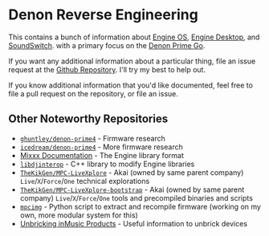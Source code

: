 # Denon Reverse Engineering

This contains a bunch of information
about [Engine OS](https://enginedj.com/software/enginedj-os), [Engine Desktop](https://enginedj.com/software/enginedj-desktop),
and [SoundSwitch](https://enginedj.com/enginelighting). with a primary focus on
the [Denon Prime Go](https://www.denondj.com/prime-go).

If you want any additional information about a particular thing, file an issue request at
the [Github Repository](https://github.com/DeathCamel58/denon-reverse-engineering/issues). I'll try my best to help out.

If you know additional information that you'd like documented, feel free to file a pull request on the repository, or
file an issue.

## Other Noteworthy Repositories

* [`ghuntley/denon-prime4`](https://github.com/ghuntley/denon-prime4) - Firmware research
* [`icedream/denon-prime4`](https://github.com/icedream/denon-prime4) - More firmware research
* [Mixxx Documentation](https://github.com/mixxxdj/mixxx/wiki/Engine-Library-Format) - The Engine library format
* [`libdjinterop`](https://github.com/xsco/libdjinterop) - C++ library to modify Engine libraries
* [`TheKikGen/MPC-LiveXplore`](https://github.com/TheKikGen/MPC-LiveXplore) - Akai (owned by same parent
  company) `Live`/`X`/`Force`/`One` technical explorations
* [`TheKikGen/MPC-LiveXplore-bootstrap`](https://github.com/TheKikGen/MPC-LiveXplore-bootstrap) - Akai (owned by same
  parent company) `Live`/`X`/`Force`/`One` tools and precompiled binaries and scripts
* [`mpcimg`](https://github.com/TheKikGen/MPC-LiveXplore/blob/master/imgmaker/mpcimg) - Python script to extract and
  recompile firmware (working on my own, more modular system for this)
* [Unbricking inMusic Products](https://github.com/RedHate/Unbricking-inMusic-Products) - Useful information to unbrick
  devices
